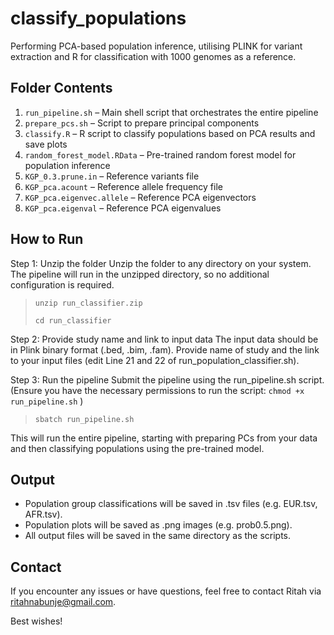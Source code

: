 # classify_populations
Performing PCA-based population inference, utilising PLINK for variant extraction and R for classification with 1000 genomes as a reference.

## Folder Contents
1. ``run_pipeline.sh`` – Main shell script that orchestrates the entire pipeline
2. ``prepare_pcs.sh`` – Script to prepare principal components
3. ``classify.R`` – R script to classify populations based on PCA results and save plots
4. ``random_forest_model.RData`` – Pre-trained random forest model for population inference
5. ``KGP_0.3.prune.in`` – Reference variants file
6. ``KGP_pca.acount`` – Reference allele frequency file
7. ``KGP_pca.eigenvec.allele`` – Reference PCA eigenvectors
8. ``KGP_pca.eigenval`` – Reference PCA eigenvalues

## How to Run
Step 1: Unzip the folder
Unzip the folder to any directory on your system. The pipeline will run in the unzipped directory, so no additional configuration is required.  
> ``unzip run_classifier.zip``
> 
> ``cd run_classifier``

Step 2: Provide study name and link to input data
The input data should be in Plink binary format (.bed, .bim, .fam). Provide name of study and the link to your input files (edit Line 21 and 22 of run_population_classifier.sh).

Step 3: Run the pipeline
Submit the pipeline using the run_pipeline.sh script. (Ensure you have the necessary permissions to run the script: ``chmod +x run_pipeline.sh`` )  
> ``sbatch run_pipeline.sh``

This will run the entire pipeline, starting with preparing PCs from your data and then classifying populations using the pre-trained model.

## Output
- Population group classifications will be saved in .tsv files (e.g. EUR.tsv, AFR.tsv).
- Population plots will be saved as .png images (e.g. prob0.5.png).
- All output files will be saved in the same directory as the scripts.

## Contact
If you encounter any issues or have questions, feel free to contact Ritah via ritahnabunje@gmail.com. 

Best wishes!
